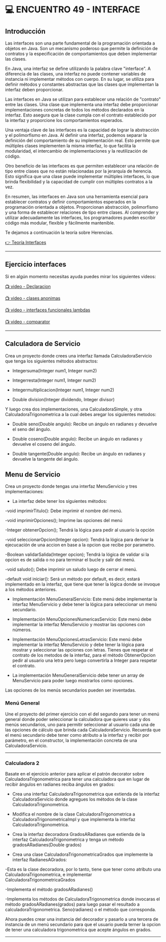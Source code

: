 # :computer: ENCUENTRO 49 - INTERFACE

## Introducción

Las interfaces son una parte fundamental de la programación orientada a objetos en Java. Son un mecanismo poderoso que permite la definición de contratos y la especificación de comportamientos que deben implementar las clases.

En Java, una interfaz se define utilizando la palabra clave "interface".  A diferencia de las clases, una interfaz no puede contener variables de instancia ni implementar métodos con cuerpo. En su lugar, se utiliza para definir métodos y constantes abstractas que las clases que implementan la interfaz deben proporcionar.

Las interfaces en Java se utilizan para establecer una relación de "contrato" entre las clases. Una clase que implementa una interfaz debe proporcionar implementaciones concretas de todos los métodos declarados en la interfaz. Esto asegura que la clase cumpla con el contrato establecido por la interfaz y proporcione los comportamientos esperados.

Una ventaja clave de las interfaces es la capacidad de lograr la abstracción y el polimorfismo en Java. Al definir una interfaz, podemos separar la definición del comportamiento de su implementación real. Esto permite que múltiples clases implementen la misma interfaz, lo que facilita la modularidad, el intercambio de implementaciones y la reutilización de código.

Otro beneficio de las interfaces es que permiten establecer una relación de tipo entre clases que no están relacionadas por la jerarquía de herencia. Esto significa que una clase puede implementar múltiples interfaces, lo que brinda flexibilidad y la capacidad de cumplir con múltiples contratos a la vez.

En resumen, las interfaces en Java son una herramienta esencial para establecer contratos y definir comportamientos esperados en la programación orientada a objetos. Proporcionan abstracción, polimorfismo y una forma de establecer relaciones de tipo entre clases. Al comprender y utilizar adecuadamente las interfaces, los programadores pueden escribir código más modular, flexible y fácilmente mantenible.

Te dejamos a continuación la teoría sobre Herencias.

[👉 Teoría Interfaces](https://drive.google.com/file/d/19INpq7BPKfb9j-GBoZOrDVRd2Ebirrm8/view)

---


##  Ejercicio interfaces

Si en algún momento necesitas ayuda puedes mirar los siguientes videos:


[:tv: video - Declaracion](https://youtu.be/y2bq3kiAU1M)

[:tv: video -  clases anonimas](https://youtu.be/0AKWjR6cYKQ)

[:tv: video - interfaces funcionales lambdas](https://youtu.be/TMrsy6ay3bM)

[:tv: video - comparator](https://youtu.be/nqHUoLuyHkM)

---

## Calculadora de Servicio

Crea un proyecto donde crees una interfaz llamada CalculadoraServicio que tenga los siguientes métodos abstractos: 

- Integersuma(Integer num1, Integer num2)

- Integerresta(Integer num1, Integer num2)

- Integermultiplicacion(Integer num1, Integer num2)

- Double division(Integer dividendo, Integer divisor)

Y luego crea dos implementaciones, una CalculadoraSimple, y otra CalculadoraTrigonometrica a la cual debes aregar los siguientes metodos:

- Double seno(Double angulo): Recibe un ángulo en radianes y devuelve el seno del ángulo.

- Double coseno(Double angulo): Recibe un ángulo en radianes y devuelve el coseno del ángulo.

- Double tangente(Double angulo): Recibe un ángulo en radianes y devuelve la tangente del ángulo.

## Menu de Servicio

Crea un proyecto donde tengas una interfaz MenuServicio y tres implementaciones:

- La interfaz debe tener los siguientes métodos:

-void imprimirTitulo(): Debe imprimir el nombre del menú.

-void imprimirOpciones(); Imprime las opciones del menú

-Integer obtenerOpcion(); Tendrá la lógica para pedir al usuario la opción

-void seleccionarOpcion(Integer opcion): Tendrá la lógica para derivar la ejecucación de una accion en base a la opcion que recibe por parametro.

-Boolean validarSalida(Integer opcion); Tendrá la lógica de validar si la opcion es de salida o no para terminar el bucle y salir del menú.

-void saludo(); Debe imprimir un saludo luego de cerrar el menú.

-default void iniciar(): Será un método por default, es decir, estará implementado en la interfaz, que tiene que tener la lógica donde se invoque a los métodos anteriores.

- Implementación MenuGeneralServicio: Este menú debe implementar la interfaz MenuServicio y debe tener la lógica para seleccionar un menú secundario.

- Implementación MenuOpcionesNumericasServicio: Este menú debe implementar la interfaz MenuServicio y mostrar las opciones con números.

- Implementación MenuOpcionesLetrasServicio: Este menú debe implementar la interfaz MenuServicio y debe tener la lógica para mostrar y seleccionar las opciones con letras. Tienes que respetar el contrato de los metodos de la interfaz, para el método ObtenerOpcion pedir al usuario una letra pero luego convertirla a Integer para respetar el contrato.

- La implementación MenuGeneralServicio debe tener un array de MenuServicio para poder luego mostrarlos como opciones.

Las opciones de los menús secundarios pueden ser inventadas.

### Menú General

Une el proyecto del primer ejercicio con el del segundo para tener un menú general donde poder seleccionar la calculadora que quieres usar y dos menús secundarios, uno para permitir seleccionar al usuario cada una de las opciones de cálculo que brinda cada CalculadoraServicio. Recuerda que el menú secundario debe tener como atributo a la interfaz y recibir por parámetro, en el constructor, la implementación concreta de una CalculadoraServicio.


---

### Calculadora 2

Basate en el ejercicio anterior para aplicar el patrón decorator sobre CalculadoraTrigonometrica para tener una calculadora que en lugar de recibir ángulos en radianes reciba ángulos en grados:

- Crea una interfaz CalculadoraTrigonometrica que extienda de la interfaz CalculadoraServicio donde agregues los métodos de la clase CalculadoraTrigonometrica.

- Modifica el nombre de la clase CalculadoraTrigonometrica a CalculadoraTrigonometricaImpl y que implementa la interfaz CalculadoraTrigonometrica.

- Crea la interfaz decoradora GradosARadianes que extienda de la interfaz CalculadoraTrigonometrica y tenga un método gradosARadianes(Double grados)

- Crea una clase CalculadoraTrigonometricaGrados que implemente la interfaz RadianesAGrados:

-Esta es la clase decoradora, por lo tanto, tiene que tener como atributo una CalculadoraTrigonometrica, e implementar CalculadoraTrigonometricaGrados

-Implementa el método gradosARadianes()

-Implementa los métodos de CalculadoraTrigonometrica donde invocaras el método gradosARadianes(grados) para luego pasar el resultado a calculadoraTrigonometrica. Seno(radianes) o el método que corresponda.

Ahora puedes crear una instancia del decorador y pasarlo a una tercera de instancia de un menú secundario para que el usuario pueda terner la opcion de tener una calculadora trigonometrica que acepte ángulos en grados.


---
